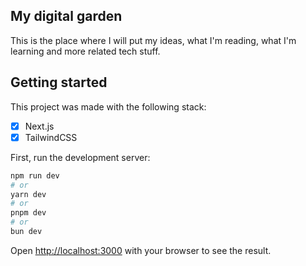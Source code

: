 ## My digital garden
This is the place where I will put my ideas, what I'm reading, what I'm learning and more related tech stuff.

## Getting started

This project was made with the following stack:

- [x] Next.js
- [x] TailwindCSS

First, run the development server:

```bash
npm run dev
# or
yarn dev
# or
pnpm dev
# or
bun dev
```

Open [http://localhost:3000](http://localhost:3000) with your browser to see the result.
